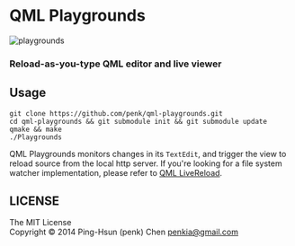QML Playgrounds
===============

![playgrounds](http://i.imgur.com/sKbtPgS.png)

### Reload-as-you-type QML editor and live viewer 

## Usage 

    git clone https://github.com/penk/qml-playgrounds.git
    cd qml-playgrounds && git submodule init && git submodule update 
    qmake && make 
    ./Playgrounds

QML Playgrounds monitors changes in its `TextEdit`, and trigger the view to reload source from the local http server. If you're looking for a file system watcher implementation, please refer to [QML LiveReload](https://github.com/penk/qml-playgrounds). 

## LICENSE 

The MIT License  
Copyright © 2014 Ping-Hsun (penk) Chen <penkia@gmail.com>
